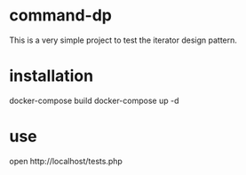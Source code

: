 # command-dp
This is a very simple project to test the iterator design pattern.

# installation
docker-compose build
docker-compose up -d

# use
open http://localhost/tests.php
